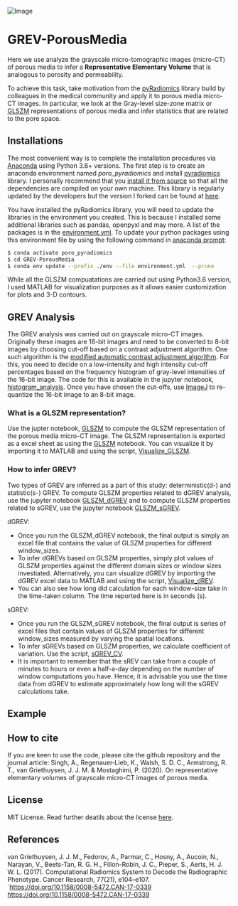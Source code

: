 ![Image](https://github.com/ankitaeclipse/GREV-PorousMedia/blob/master/GREV-PorousMedia-Logo.jpg)

# GREV-PorousMedia
Here we use analyze the grayscale micro-tomographic images (micro-CT) of porous media to infer a **Representative Elementary Volume** that is analogous to porosity and permeability.

To achieve this task, take motivation from the [pyRadiomics](https://pyradiomics.readthedocs.io/en/latest/) library build by colleagues in the medical community and apply it to porous media micro-CT images. In particular, we look at the Gray-level size-zone matrix or [GLSZM](https://en.wikipedia.org/wiki/Gray_level_size_zone_matrix) representations of porous media and infer statistics that are related to the pore space. 

## Installations

The most convenient way is to complete the installation procedures via [Anaconda](https://www.anaconda.com/distribution/) using Python 3.6+ versions. The first step is to create an anaconda environment named *poro_pyradiomics* and install [pyradiomics](https://pyradiomics.readthedocs.io/en/latest/installation.html) library. I personally recommend that you [install it from source](https://pyradiomics.readthedocs.io/en/latest/installation.html#install-from-source) so that all the dependencies are compiled on your own machine. This library is regularly updated by the developers but the version I forked can be found at [here](https://github.com/ankitaeclipse/pyradiomics).

You have installed the pyRadiomics library, you will need to update the libraries in the environment you created. This is because I installed some additional libraries such as pandas, openpyxl and may more. A list of the packages is in the [environment.yml](https://github.com/ankitaeclipse/GREV-PorousMedia/blob/master/environment.yml). To update your python packages using this environment file by using the following command in [anaconda prompt](https://docs.conda.io/projects/conda/en/latest/user-guide/tasks/manage-environments.html#updating-an-environment):

```sh
$ conda activate poro_pyradiomics
$ cd GREV-PorousMedia
$ conda env update --prefix ./env --file environment.yml  --prune
```

While all the GLSZM compuatations are carried out using Python3.6 version, I used MATLAB for visualization purposes as it allows easier customization for plots and 3-D contours.

## GREV Analysis

The GREV analysis was carried out on grayscale micro-CT images. Originally these images are 16-bit images and need to be converted to 8-bit images by choosing cut-off based on a contrast adjustment algorithm. One such algorithm is the [modified automatic contrast adjustment algorithm](https://link.springer.com/chapter/10.1007/978-1-4471-6684-9_4). For this, you need to decide on a low-intensity and high intensity cut-off percentages based on the frequency histogram of gray-level intensities of the 16-bit image. The code for this is available in the jupyter notebook, [histogram_analysis](). Once you have chosen the cut-offs, use [ImageJ](https://imagej.net/Fiji) to re-quantize the 16-bit image to an 8-bit image. 

### What is a GLSZM representation?

Use the jupter notebook, [GLSZM]() to compute the GLSZM representation of the porous media micro-CT image. The GLSZM representation is exported as a excel sheet as using the [GLSZM]() notebook. You can visualize it by importing it to MATLAB and using the script, [Visualize_GLSZM]().

### How to infer GREV?

Two types of GREV are inferred as a part of this study: deterministic(d-) and statistic(s-) GREV. To compute GLSZM properties related to dGREV analysis, use the jupyter notebook [GLSZM_dGREV]() and to compute GLSZM properties related to sGREV, use the jupyter notebook [GLSZM_sGREV](). 

dGREV: 
* Once you run the GLSZM_dGREV notebook, the final output is simply an excel file that contains the value of GLSZM properties for different window_sizes. 
* To infer dGREVs based on GLSZM properties, simply plot values of GLSZM properties against the different domain sizes or window sizes investiated. Alternatively, you can visualize dGREV by importing the dGREV excel data to MATLAB and using the script, [Visualize_dREV](). 
* You can also see how long did calculation for each window-size take in the time-taken column. The time reported here is in seconds (s). 

sGREV: 
* Once you run the GLSZM_sGREV notebook, the final output is series of excel files that contain values of GLSZM properties for different window_sizes measured by varying the spatial locations. 
* To infer sGREVs based on GLSZM properties, we calculate coefficient of variation. Use the script, [sGREV_CV]().
* It is important to remember that the sREV can take from a couple of minutes to hours or even a half-a-day depending on the number of window computations you have. Hence, it is advisable you use the time data from dGREV to estimate approximately how long will the sGREV calculations take. 

## Example

## How to cite

If you are keen to use the code, please cite the github repository and the journal article: 
Singh, A., Regenauer‐Lieb, K., Walsh, S. D. C., Armstrong, R. T., van Griethuysen, J. J. M. & Mostaghimi, P. (2020). On representative elementary volumes of grayscale micro-CT images of porous media.

## License

MIT License. Read further deatils about the license [here](https://github.com/ankitaeclipse/GREV-PorousMedia/blob/master/LICENSE). 

## References

van Griethuysen, J. J. M., Fedorov, A., Parmar, C., Hosny, A., Aucoin, N., Narayan, V., Beets-Tan, R. G. H., Fillon-Robin, J. C., Pieper, S., Aerts, H. J. W. L. (2017). Computational Radiomics System to Decode the Radiographic Phenotype. Cancer Research, 77(21), e104–e107. `https://doi.org/10.1158/0008-5472.CAN-17-0339 <https://doi.org/10.1158/0008-5472.CAN-17-0339>




